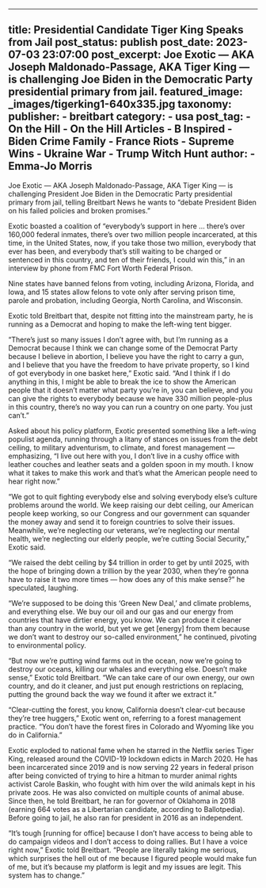 
---
title: Presidential Candidate Tiger King Speaks from Jail 
post_status: publish
post_date: 2023-07-03 23:07:00 
post_excerpt: Joe Exotic — AKA Joseph Maldonado-Passage, AKA Tiger King — is challenging Joe Biden in the Democratic Party presidential primary from jail. 
featured_image: _images/tigerking1-640x335.jpg 
taxonomy:
    publisher:
        - breitbart
    category:
        - usa 
    post_tag:
        - On the Hill
        - On the Hill Articles
        - B Inspired
        - Biden Crime Family
        - France Riots
        - Supreme Wins
        - Ukraine War
        - Trump Witch Hunt
    author:
        - Emma-Jo Morris
---
Joe Exotic — AKA Joseph Maldonado-Passage, AKA Tiger King — is challenging President Joe Biden in the Democratic Party presidential primary from jail, telling Breitbart News he wants to “debate President Biden on his failed policies and broken promises.”

Exotic boasted a coalition of “everybody’s support in here … there’s over 160,000 federal inmates, there’s over two million people incarcerated, at this time, in the United States, now, if you take those two million, everybody that ever has been, and everybody that’s still waiting to be charged or sentenced in this country, and ten of their friends, I could win this,” in an interview by phone from FMC Fort Worth Federal Prison.

Nine states have banned felons from voting, including Arizona, Florida, and Iowa, and 15 states allow felons to vote only after serving prison time, parole and probation, including Georgia, North Carolina, and Wisconsin.

Exotic told Breitbart that, despite not fitting into the mainstream party, he is running as a Democrat and hoping to make the left-wing tent bigger.

“There’s just so many issues I don’t agree with, but I’m running as a Democrat because I think we can change some of the Democrat Party because I believe in abortion, I believe you have the right to carry a gun, and I believe that you have the freedom to have private property, so I kind of got everybody in one basket here,” Exotic said. “And I think if I do anything in this, I might be able to break the ice to show the American people that it doesn’t matter what party you’re in, you can believe, and you can give the rights to everybody because we have 330 million people-plus in this country, there’s no way you can run a country on one party. You just can’t.”

Asked about his policy platform, Exotic presented something like a left-wing populist agenda, running through a litany of stances on issues from the debt ceiling, to military adventurism, to climate, and forest management — emphasizing, “I live out here with you, I don’t live in a cushy office with leather couches and leather seats and a golden spoon in my mouth. I know what it takes to make this work and that’s what the American people need to hear right now.”

“We got to quit fighting everybody else and solving everybody else’s culture problems around the world. We keep raising our debt ceiling, our American people keep working, so our Congress and our government can squander the money away and send it to foreign countries to solve their issues. Meanwhile, we’re neglecting our veterans, we’re neglecting our mental health, we’re neglecting our elderly people, we’re cutting Social Security,” Exotic said.

“We raised the debt ceiling by $4 trillion in order to get by until 2025, with the hope of bringing down a trillion by the year 2030, when they’re gonna have to raise it two more times — how does any of this make sense?” he speculated, laughing.

“We’re supposed to be doing this ‘Green New Deal,’ and climate problems, and everything else. We buy our oil and our gas and our energy from countries that have dirtier energy, you know. We can produce it cleaner than any country in the world, but yet we get [energy] from them because we don’t want to destroy our so-called environment,” he continued, pivoting to environmental policy.

“But now we’re putting wind farms out in the ocean, now we’re going to destroy our oceans, killing our whales and everything else. Doesn’t make sense,” Exotic told Breitbart. “We can take care of our own energy, our own country, and do it cleaner, and just put enough restrictions on replacing, putting the ground back the way we found it after we extract it.”

“Clear-cutting the forest, you know, California doesn’t clear-cut because they’re tree huggers,” Exotic went on, referring to a forest management practice. “You don’t have the forest fires in Colorado and Wyoming like you do in California.”

Exotic exploded to national fame when he starred in the Netflix series Tiger King, released around the COVID-19 lockdown edicts in March 2020. He has been incarcerated since 2019 and is now serving 22 years in federal prison after being convicted of trying to hire a hitman to murder animal rights activist Carole Baskin, who fought with him over the wild animals kept in his private zoos. He was also convicted on multiple counts of animal abuse. Since then, he told Breitbart, he ran for governor of Oklahoma in 2018 (earning 664 votes as a Libertarian candidate, according to Ballotpedia). Before going to jail, he also ran for president in 2016 as an independent.

“It’s tough [running for office] because I don’t have access to being able to do campaign videos and I don’t access to doing rallies. But I have a voice right now,” Exotic told Breitbart. “People are literally taking me serious, which surprises the hell out of me because I figured people would make fun of me, but it’s because my platform is legit and my issues are legit. This system has to change.” 
